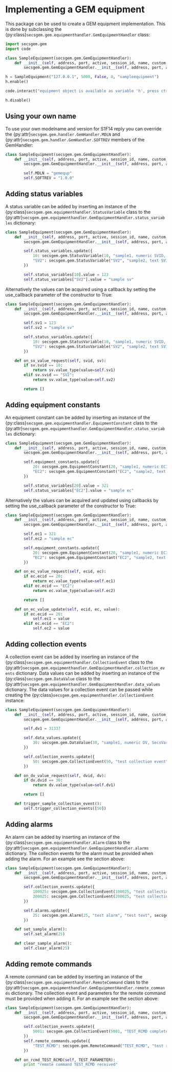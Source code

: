 # Implementing a GEM equipment

This package can be used to create a GEM equipment implementation.
This is done by subclassing the {py:class}`secsgem.gem.equipmenthandler.GemEquipmentHandler` class:

```python
import secsgem.gem
import code

class SampleEquipment(secsgem.gem.GemEquipmentHandler):
    def __init__(self, address, port, active, session_id, name, custom_connection_handler=None):
        secsgem.gem.GemEquipmentHandler.__init__(self, address, port, active, session_id, name, custom_connection_handler)

h = SampleEquipment("127.0.0.1", 5000, False, 0, "sampleequipment")
h.enable()

code.interact("equipment object is available as variable 'h', press ctrl-d to stop", local=locals())

h.disable()
```

## Using your own name

To use your own modelname and version for S1F14 reply you can override the {py:attr}`secsgem.gem.handler.GemHandler.MDLN` and {py:attr}`secsgem.gem.handler.GemHandler.SOFTREV` members of the GemHandler:

```python
class SampleEquipment(secsgem.gem.GemEquipmentHandler):
    def __init__(self, address, port, active, session_id, name, custom_connection_handler=None):
        secsgem.gem.GemEquipmentHandler.__init__(self, address, port, active, session_id, name, custom_connection_handler)

        self.MDLN = "gemequp"
        self.SOFTREV = "1.0.0"
```

## Adding status variables

A status variable can be added by inserting an instance of the {py:class}`secsgem.gem.equipmenthandler.StatusVariable` class to the {py:attr}`secsgem.gem.equipmenthandler.GemEquipmentHandler.status_variables` dictionary:

```python
class SampleEquipment(secsgem.gem.GemEquipmentHandler):
    def __init__(self, address, port, active, session_id, name, custom_connection_handler=None):
        secsgem.gem.GemEquipmentHandler.__init__(self, address, port, active, session_id, name, custom_connection_handler)

        self.status_variables.update({
            10: secsgem.gem.StatusVariable(10, "sample1, numeric SVID, SecsVarU4", "meters", secsgem.secs.variables.U4, False),
            "SV2": secsgem.gem.StatusVariable("SV2", "sample2, text SVID, SecsVarString", "chars", secsgem.secs.variables.String, False),
        })

        self.status_variables[10].value = 123
        self.status_variables["SV2"].value = "sample sv"
```

Alternatively the values can be acquired using a callback by setting the use_callback parameter of the constructor to True:

```python
class SampleEquipment(secsgem.gem.GemEquipmentHandler):
    def __init__(self, address, port, active, session_id, name, custom_connection_handler=None):
        secsgem.gem.GemEquipmentHandler.__init__(self, address, port, active, session_id, name, custom_connection_handler)

        self.sv1 = 123
        self.sv2 = "sample sv"

        self.status_variables.update({
            10: secsgem.gem.StatusVariable(10, "sample1, numeric SVID, SecsVarU4", "meters", secsgem.secs.variables.U4, True),
            "SV2": secsgem.gem.StatusVariable("SV2", "sample2, text SVID, SecsVarString", "chars", secsgem.secs.variables.String, True),
        })

    def on_sv_value_request(self, svid, sv):
        if sv.svid == 10:
            return sv.value_type(value=self.sv1)
        elif sv.svid == "SV2":
            return sv.value_type(value=self.sv2)

        return []
```

## Adding equipment constants

An equipment constant can be added by inserting an instance of the {py:class}`secsgem.gem.equipmenthandler.EquipmentConstant` class to the {py:attr}`secsgem.gem.equipmenthandler.GemEquipmentHandler.status_variables` dictionary:

```python
class SampleEquipment(secsgem.gem.GemEquipmentHandler):
    def __init__(self, address, port, active, session_id, name, custom_connection_handler=None):
        secsgem.gem.GemEquipmentHandler.__init__(self, address, port, active, session_id, name, custom_connection_handler)

        self.equipment_constants.update({
            20: secsgem.gem.EquipmentConstant(20, "sample1, numeric ECID, SecsVarU4", 0, 500, 50, "degrees", secsgem.secs.variables.U4, False),
            "EC2": secsgem.gem.EquipmentConstant("EC2", "sample2, text ECID, SecsVarString", "", "", "", "chars", secsgem.secs.variables.String, False),
        })

        self.status_variables[20].value = 321
        self.status_variables["EC2"].value = "sample ec"
```

Alternatively the values can be acquired and updated using callbacks by setting the use_callback parameter of the constructor to True:

```python
class SampleEquipment(secsgem.gem.GemEquipmentHandler):
    def __init__(self, address, port, active, session_id, name, custom_connection_handler=None):
        secsgem.gem.GemEquipmentHandler.__init__(self, address, port, active, session_id, name, custom_connection_handler)

        self.ec1 = 321
        self.ec2 = "sample ec"

        self.equipment_constants.update({
            20: secsgem.gem.EquipmentConstant(20, "sample1, numeric ECID, SecsVarU4", 0, 500, 50, "degrees", secsgem.secs.variables.U4, True),
            "EC2": secsgem.gem.EquipmentConstant("EC2", "sample2, text ECID, SecsVarString", "", "", "", "chars", secsgem.secs.variables.String, True),
        })

    def on_ec_value_request(self, ecid, ec):
        if ec.ecid == 20:
            return ec.value_type(value=self.ec1)
        elif ec.ecid == "EC2":
            return ec.value_type(value=self.ec2)

        return []

    def on_ec_value_update(self, ecid, ec, value):
        if ec.ecid == 20:
            self.ec1 = value
        elif ec.ecid == "EC2":
            self.ec2 = value
```

## Adding collection events

A collection event can be added by inserting an instance of the {py:class}`secsgem.gem.equipmenthandler.CollectionEvent` class to the {py:attr}`secsgem.gem.equipmenthandler.GemEquipmentHandler.collection_events` dictionary.
Data values can be added by inserting an instance of the {py:class}`secsgem.gem.DataValue` class to the {py:attr}`secsgem.gem.equipmenthandler.GemEquipmentHandler.data_values` dictionary.
The data values for a collection event can be passed while creating the {py:class}`secsgem.gem.equipmenthandler.CollectionEvent` instance:

```python
class SampleEquipment(secsgem.gem.GemEquipmentHandler):
    def __init__(self, address, port, active, session_id, name, custom_connection_handler=None):
        secsgem.gem.GemEquipmentHandler.__init__(self, address, port, active, session_id, name, custom_connection_handler)

        self.dv1 = 31337

        self.data_values.update({
            30: secsgem.gem.DataValue(30, "sample1, numeric DV, SecsVarU4", secsgem.secs.variables.U4, True),
        })

        self.collection_events.update({
            50: secsgem.gem.CollectionEvent(50, "test collection event", [30]),
        })

    def on_dv_value_request(self, dvid, dv):
        if dv.dvid == 30:
            return dv.value_type(value=self.dv1)

        return []

    def trigger_sample_collection_event():
        self.trigger_collection_events([50])
```

## Adding alarms

An alarm can be added by inserting an instance of the {py:class}`secsgem.gem.equipmenthandler.Alarm` class to the {py:attr}`secsgem.gem.equipmenthandler.GemEquipmentHandler.alarms` dictionary.
The collection events for the alarm must be provided when adding the alarm.
For an example see the section above:

```python
class SampleEquipment(secsgem.gem.GemEquipmentHandler):
    def __init__(self, address, port, active, session_id, name, custom_connection_handler=None):
        secsgem.gem.GemEquipmentHandler.__init__(self, address, port, active, session_id, name, custom_connection_handler)

        self.collection_events.update({
            100025: secsgem.gem.CollectionEvent(100025, "test collection event alarm set", []),
            200025: secsgem.gem.CollectionEvent(200025, "test collection event alarm clear", []),
        })

        self.alarms.update({
            25: secsgem.gem.Alarm(25, "test alarm", "test text", secsgem.secs.data_items.ALCD.PERSONAL_SAFETY | secsgem.secs.data_items.ALCD.EQUIPMENT_SAFETY, 100025, 200025),
        })

    def set_sample_alarm():
        self.set_alarm(25)

    def clear_sample_alarm():
        self.clear_alarm(25)
```

## Adding remote commands

A remote command can be added by inserting an instance of the {py:class}`secsgem.gem.equipmenthandler.RemoteCommand` class to the {py:attr}`secsgem.gem.equipmenthandler.GemEquipmentHandler.remote_commands` dictionary.
The collection event and parameters for the remote command must be provided when adding it.
For an example see the section above:

```python
class SampleEquipment(secsgem.gem.GemEquipmentHandler):
    def __init__(self, address, port, active, session_id, name, custom_connection_handler=None):
        secsgem.gem.GemEquipmentHandler.__init__(self, address, port, active, session_id, name, custom_connection_handler)

        self.collection_events.update({
            5001: secsgem.gem.CollectionEvent(5001, "TEST_RCMD complete", []),
        })
        self.remote_commands.update({
            "TEST_RCMD": secsgem.gem.RemoteCommand("TEST_RCMD", "test rcmd", ["TEST_PARAMETER"], 5001),
        })

    def on_rcmd_TEST_RCMD(self, TEST_PARAMETER):
        print "remote command TEST_RCMD received"
```
